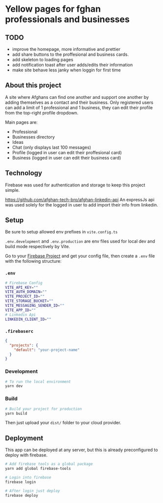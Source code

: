 # Yellow pages for fghan professionals and businesses

## TODO

- improve the homepage, more informative and prettier
- add share buttons to the proffesional and business cards.
- add skeleton to loading pages
- add notification toast after user adds/edits their information
- make site behave less janky when loggin for first time

## About this project

A site where Afghans can find one another and support one another by adding themselves as a contact and their business.
Only registered users can add a limit of 1 professional and 1 business, they can edit their profile from the top-right profile dropdown.

Main pages are:
- Professional
- Businesses directory
- Ideas
- Chat (only displays last 100 messages)
- Profile (logged in user can edit their proffesional card)
- Business (logged in user can edit their business card)

## Technology

Firebase was used for authentication and storage to keep this project simple.

https://github.com/afghan-tech-bro/afghan-linkedin-api
An expressJs api was used solely for the logged in user to add import their info from linkedin.


## Setup

Be sure to setup allowed env prefixes in `vite.config.ts`

`.env.development` and `.env.production` are env files used for local dev and build mode respectively by Vite.

Go to your [Firebase Project](https://console.firebase.google.com) and get your config file, then create a `.env` file with the following structure:

### `.env`
```bash
# Firebase Config
VITE_API_KEY=""
VITE_AUTH_DOMAIN=""
VITE_PROJECT_ID=""
VITE_STORAGE_BUCKET=""
VITE_MESSAGING_SENDER_ID=""
VITE_APP_ID=""
# Linkedin Api
LINKEDIN_CLIENT_ID=""
```

### `.firebaserc`

```json
{
  "projects": {
    "default": "your-project-name"
  }
}
```

### Development

```sh
# To run the local environment
yarn dev
```

### Build

```sh
# Build your project for production
yarn build
```

Then just upload your `dist/` folder to your cloud provider.

## Deployment

This app can be deployed at any server, but this is already preconfigured to deploy with firebase.

```sh
# Add firebase tools as a global package
yarn add global firebase-tools

# Login into firebase
firebase login

# After login just deploy
firebase deploy
```



